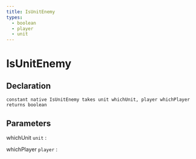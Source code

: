 ```yaml
---
title: IsUnitEnemy
types:
  - boolean
  - player
  - unit
---
```


# IsUnitEnemy

## Declaration

```jass
constant native IsUnitEnemy takes unit whichUnit, player whichPlayer returns boolean
```

## Parameters
whichUnit `unit`
: 

whichPlayer `player`
: 
